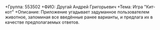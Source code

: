 #
+Группа:   553502
+ФИО:      Другай Андрей Григорьевич
+Тема:     Игра "Кит-кот"
+Описание: Приложение угадывает задуманное пользователем животное, запоминая все введённые ранее варианты, и предлага их в качестве предполагаемых ответов.       
